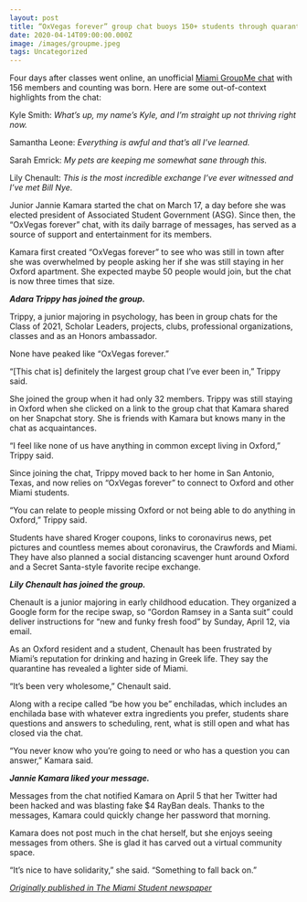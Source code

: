 ```yaml
---
layout: post
title: “OxVegas forever” group chat buoys 150+ students through quarantine
date: 2020-04-14T09:00:00.000Z
image: /images/groupme.jpeg
tags: Uncategorized
---
```

Four days after classes went online, an unofficial [Miami GroupMe chat](https://web.groupme.com/chats) with 156 members and counting was born. Here are some out-of-context highlights from the chat:

Kyle Smith: *What’s up, my name’s Kyle, and I’m straight up not thriving right now.*

Samantha Leone: *Everything is awful and that’s all I’ve learned.*

Sarah Emrick: *My pets are keeping me somewhat sane through this.*

Lily Chenault: *This is the most incredible exchange I’ve ever witnessed and I’ve met Bill Nye.*

Junior Jannie Kamara started the chat on March 17, a day before she was elected president of Associated Student Government (ASG). Since then, the “OxVegas forever” chat, with its daily barrage of messages, has served as a source of support and entertainment for its members.

Kamara first created “OxVegas forever” to see who was still in town after she was overwhelmed by people asking her if she was still staying in her Oxford apartment. She expected maybe 50 people would join, but the chat is now three times that size.

***Adara Trippy has joined the group.***

Trippy, a junior majoring in psychology, has been in group chats for the Class of 2021, Scholar Leaders, projects, clubs, professional organizations, classes and as an Honors ambassador.

None have peaked like “OxVegas forever.”

“\[This chat is] definitely the largest group chat I’ve ever been in,” Trippy said.

She joined the group when it had only 32 members. Trippy was still staying in Oxford when she clicked on a link to the group chat that Kamara shared on her Snapchat story. She is friends with Kamara but knows many in the chat as acquaintances.

“I feel like none of us have anything in common except living in Oxford,” Trippy said.

Since joining the chat, Trippy moved back to her home in San Antonio, Texas, and now relies on “OxVegas forever” to connect to Oxford and other Miami students.

“You can relate to people missing Oxford or not being able to do anything in Oxford,” Trippy said.

Students have shared Kroger coupons, links to coronavirus news, pet pictures and countless memes about coronavirus, the Crawfords and Miami. They have also planned a social distancing scavenger hunt around Oxford and a Secret Santa-style favorite recipe exchange.

***Lily Chenault has joined the group.***

Chenault is a junior majoring in early childhood education. They organized a Google form for the recipe swap, so “Gordon Ramsey in a Santa suit” could deliver instructions for “new and funky fresh food” by Sunday, April 12, via email.

As an Oxford resident and a student, Chenault has been frustrated by Miami’s reputation for drinking and hazing in Greek life. They say the quarantine has revealed a lighter side of Miami.

“It’s been very wholesome,” Chenault said.

Along with a recipe called “be how you be” enchiladas, which includes an enchilada base with whatever extra ingredients you prefer, students share questions and answers to scheduling, rent, what is still open and what has closed via the chat.

“You never know who you’re going to need or who has a question you can answer,” Kamara said.

***Jannie Kamara liked your message.***

Messages from the chat notified Kamara on April 5 that her Twitter had been hacked and was blasting fake $4 RayBan deals. Thanks to the messages, Kamara could quickly change her password that morning.

Kamara does not post much in the chat herself, but she enjoys seeing messages from others. She is glad it has carved out a virtual community space.

“It’s nice to have solidarity,” she said. “Something to fall back on.”

*[Originally published in The Miami Student newspaper](https://www.miamistudent.net/article/2020/04/oxvegas-forever)*